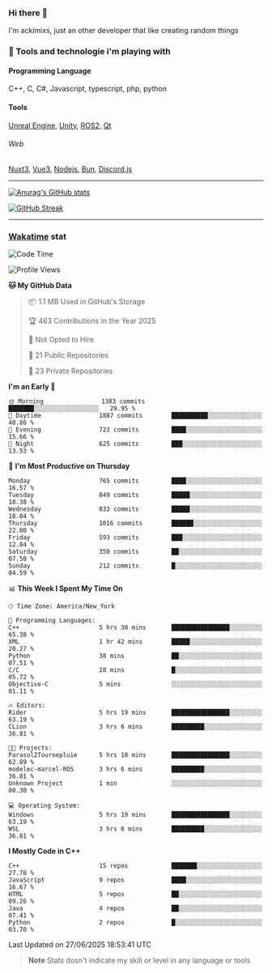### Hi there 👋

I'm ackimixs, just an other developer that like creating random things

### 🧰 Tools and technologie i'm playing with

#### Programming Language
C++, C, C#, Javascript, typescript, php, python

#### Tools
[Unreal Engine](https://www.unrealengine.com), [Unity](https://unity.com/), [ROS2](https://ros.org/), [Qt](https://www.qt.io/)

###### Web
[Nuxt3](https://nuxt.com/), [Vue3](https://vuejs.org/), [Nodejs](https://nodejs.org), [Bun](https://bun.sh/), [Discord.js](https://discord.js.org/)

---

[![Anurag's GitHub stats](https://github-readme-stats.vercel.app/api?username=ackimixs&show_icons=true&theme=github_dark&count_private=true)](https://github.com/anuraghazra/github-readme-stats)

[![GitHub Streak](https://github-readme-streak-stats.herokuapp.com?user=Ackimixs&theme=github-dark-blue&date_format=j%20M%5B%20Y%5D&mode=weekly)](https://git.io/streak-stats)

---
 
 ### [Wakatime](https://wakatime.com/) stat

<!--START_SECTION:waka-->
![Code Time](http://img.shields.io/badge/Code%20Time-1%2C715%20hrs%2050%20mins-blue)

![Profile Views](http://img.shields.io/badge/Profile%20Views-0-blue)

**🐱 My GitHub Data** 

> 📦 1.1 MB Used in GitHub's Storage 
 > 
> 🏆 463 Contributions in the Year 2025
 > 
> 🚫 Not Opted to Hire
 > 
> 📜 21 Public Repositories 
 > 
> 🔑 23 Private Repositories 
 > 
**I'm an Early 🐤** 

```text
🌞 Morning                1383 commits        ███████░░░░░░░░░░░░░░░░░░   29.95 % 
🌆 Daytime                1887 commits        ██████████░░░░░░░░░░░░░░░   40.86 % 
🌃 Evening                723 commits         ████░░░░░░░░░░░░░░░░░░░░░   15.66 % 
🌙 Night                  625 commits         ███░░░░░░░░░░░░░░░░░░░░░░   13.53 % 
```
📅 **I'm Most Productive on Thursday** 

```text
Monday                   765 commits         ████░░░░░░░░░░░░░░░░░░░░░   16.57 % 
Tuesday                  849 commits         █████░░░░░░░░░░░░░░░░░░░░   18.38 % 
Wednesday                833 commits         █████░░░░░░░░░░░░░░░░░░░░   18.04 % 
Thursday                 1016 commits        ██████░░░░░░░░░░░░░░░░░░░   22.00 % 
Friday                   593 commits         ███░░░░░░░░░░░░░░░░░░░░░░   12.84 % 
Saturday                 350 commits         ██░░░░░░░░░░░░░░░░░░░░░░░   07.58 % 
Sunday                   212 commits         █░░░░░░░░░░░░░░░░░░░░░░░░   04.59 % 
```


📊 **This Week I Spent My Time On** 

```text
🕑︎ Time Zone: America/New_York

💬 Programming Languages: 
C++                      5 hrs 30 mins       ████████████████░░░░░░░░░   65.38 % 
XML                      1 hr 42 mins        █████░░░░░░░░░░░░░░░░░░░░   20.27 % 
Python                   38 mins             ██░░░░░░░░░░░░░░░░░░░░░░░   07.51 % 
C/C                      28 mins             █░░░░░░░░░░░░░░░░░░░░░░░░   05.72 % 
Objective-C              5 mins              ░░░░░░░░░░░░░░░░░░░░░░░░░   01.11 % 

🔥 Editors: 
Rider                    5 hrs 19 mins       ████████████████░░░░░░░░░   63.19 % 
CLion                    3 hrs 6 mins        █████████░░░░░░░░░░░░░░░░   36.81 % 

🐱‍💻 Projects: 
Parasol2Tournepluie      5 hrs 18 mins       ████████████████░░░░░░░░░   62.89 % 
modelec-marcel-ROS       3 hrs 6 mins        █████████░░░░░░░░░░░░░░░░   36.81 % 
Unknown Project          1 min               ░░░░░░░░░░░░░░░░░░░░░░░░░   00.30 % 

💻 Operating System: 
Windows                  5 hrs 19 mins       ████████████████░░░░░░░░░   63.19 % 
WSL                      3 hrs 6 mins        █████████░░░░░░░░░░░░░░░░   36.81 % 
```

**I Mostly Code in C++** 

```text
C++                      15 repos            ███████░░░░░░░░░░░░░░░░░░   27.78 % 
JavaScript               9 repos             ████░░░░░░░░░░░░░░░░░░░░░   16.67 % 
HTML                     5 repos             ██░░░░░░░░░░░░░░░░░░░░░░░   09.26 % 
Java                     4 repos             ██░░░░░░░░░░░░░░░░░░░░░░░   07.41 % 
Python                   2 repos             █░░░░░░░░░░░░░░░░░░░░░░░░   03.70 % 
```




 Last Updated on 27/06/2025 18:53:41 UTC
<!--END_SECTION:waka-->

> **Note**
> Stats dosn't indicate my skill or level in any language or tools
